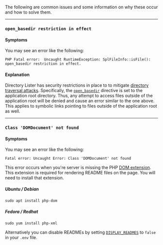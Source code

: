 The following are common issues and some information on why these occur and how to solve them.

---

### `open_basedir restriction in effect`

#### Symptoms

You may see an error like the following:

```
PHP Fatal error:  Uncaught RuntimeException: SplFileInfo::isFile(): open_basedir restriction in effect.
```

#### Explanation

Directory Lister has security restrictions in place to to mitigate [directory traversal attacks](https://owasp.org/www-community/attacks/Path_Traversal). Specifically, the [`open_basedir`](https://www.php.net/manual/en/ini.core.php#ini.open-basedir) directive is set to the application root directory. Thus, any attempt to access files outside of the application root will be denied and cause an error similar to the one above. This applies to symbolic links pointing to files outside of the application root as well.

---

### `Class 'DOMDocument' not found`

#### Symptoms

You may see an error like the following:

```
Fatal error: Uncaught Error: Class 'DOMDocument' not found
```

This error occurs when you're server is missing the PHP [DOM extension](https://www.php.net/en/dom). This extension is required for rendering README files on the page. You will need to install that extension.

##### Ubuntu / Debian

    sudo apt install php-dom

##### Fedora / Redhat

    sudo yum install php-xml

Alternatively you can disable READMEs by setting [`DISPLAY_READMES`](https://github.com/DirectoryLister/DirectoryLister/wiki/Config-Reference#display_readmes) to `false` in your `.env` file.
